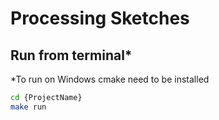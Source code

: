 # Processing Sketches

## Run from terminal*
*To run on Windows cmake need to be installed

```sh
cd {ProjectName}
make run
```
